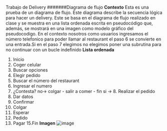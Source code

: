 Trabajo de Delivery
#######Diagrama de flujo
**Contexto**
Esta es una prueba  de un diagrama de flujo. Este diagrama describe la secuencia lógica para hacer un delivery. Este se basa en el diagrama de flujo realizado en clase y se muestra en una lista ordenada escrita en pseudocódigo que, además, se mostrará en una imagen como modelo gráfico del pseudocodigo.
En el contexto nosotros como usuarios ingresamos el número telefonico para poder llamar al restaurant el paso 6 se convierte en una entrada.Si en el paso 7 elegimos no elegimos poner una subrutina para no continuar con un bucle indefinido
**Lista ordenada**
1. Inicio
2. Coger celular
3. Buscar opciones
4. Elegir pedido
5. Buscar el número del restaurant
6. Ingresar el numero
7. ¿Contesta? no-> colgar - salir a comer - fin
si -> 8. Realizar el pedido 
9. Dar datos
10. Confirmar
11. Colgar
12. Esperar
13. Pedido
14. Pagar
15.Fin
**Imagen**
![image](http://i66.tinypic.com/nv1tua.jpg "imagen_de_diagrama")
